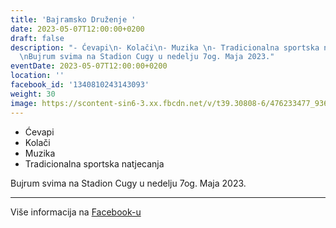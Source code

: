 ```yaml
---
title: 'Bajramsko Druženje '
date: 2023-05-07T12:00:00+0200
draft: false
description: "- Ćevapi\n- Kolači\n- Muzika \n- Tradicionalna sportska natjecanja\n\
  \nBujrum svima na Stadion Cugy u nedelju 7og. Maja 2023."
eventDate: 2023-05-07T12:00:00+0200
location: ''
facebook_id: '1340810243143093'
weight: 30
image: https://scontent-sin6-3.xx.fbcdn.net/v/t39.30808-6/476233477_936651505262116_4103480540059516894_n.jpg?_nc_cat=110&ccb=1-7&_nc_sid=9e60e4&_nc_ohc=ggpxzElNlxQQ7kNvwGVRNJU&_nc_oc=AdmLDyuOPhYTb_FK2vB08OFc7G92NeWvSTBt0MLzf2dkyAge7iTJitfp5yp_biCvMB8&_nc_zt=23&_nc_ht=scontent-sin6-3.xx&edm=ABTKTjYEAAAA&_nc_gid=DDBJCMzEQ9tk2ES_3tuDHA&oh=00_AfLV2QWBo8bGuJGw7r6dLtSQshwegfFjHRQL32aECfk8Ew&oe=6831B74B
---
```


- Ćevapi
- Kolači
- Muzika 
- Tradicionalna sportska natjecanja

Bujrum svima na Stadion Cugy u nedelju 7og. Maja 2023.

---

Više informacija na [Facebook-u](https://facebook.com/events/1340810243143093)